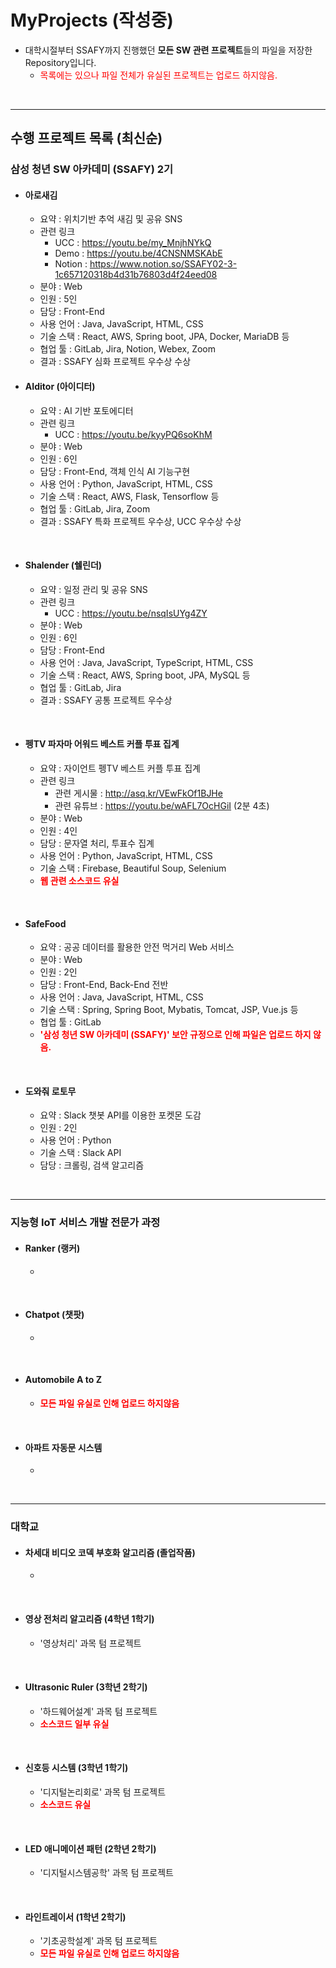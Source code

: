 # MyProjects (작성중)

- 대학시절부터 SSAFY까지 진행했던 **모든 SW 관련 프로젝트**들의 파일을 저장한 Repository입니다.
  - <span style="color:red">목록에는 있으나 파일 전체가 유실된 프로젝트는 업로드 하지않음.</span>

<br/>

---

## 수행 프로젝트 목록 (최신순)



### 삼성 청년 SW 아카데미 (SSAFY) 2기

- #### **아로새김**

  - 요약 : 위치기반 추억 새김 및 공유 SNS  
  - 관련 링크
    - UCC : https://youtu.be/my_MnjhNYkQ
    - Demo : https://youtu.be/4CNSNMSKAbE
    - Notion : https://www.notion.so/SSAFY02-3-1c657120318b4d31b76803d4f24eed08
  - 분야 : Web
  - 인원 : 5인
  - 담당 :  Front-End
  - 사용 언어 : Java, JavaScript, HTML, CSS
  - 기술 스택 : React, AWS, Spring boot, JPA, Docker, MariaDB 등
  - 협업 툴 : GitLab, Jira, Notion, Webex, Zoom 
  - 결과 : SSAFY 심화 프로젝트 우수상 수상



- #### **AIditor (아이디터)**

  - 요약 : AI 기반 포토에디터
  - 관련 링크
    - UCC : https://youtu.be/kyyPQ6soKhM
  - 분야 :  Web
  - 인원 : 6인
  - 담당 : Front-End, 객체 인식 AI 기능구현
  - 사용 언어 : Python, JavaScript, HTML, CSS
  - 기술 스택 : React, AWS, Flask, Tensorflow 등
  - 협업 툴 : GitLab, Jira, Zoom
  - 결과 : SSAFY 특화 프로젝트 우수상, UCC 우수상 수상

<br/>

- #### **Shalender (쉘린더)**

  - 요약 : 일정 관리 및 공유 SNS
  - 관련 링크
    - UCC : https://youtu.be/nsqIsUYg4ZY
  - 분야 :  Web
  - 인원 : 6인
  - 담당 : Front-End
  - 사용 언어 : Java, JavaScript, TypeScript, HTML, CSS
  - 기술 스택 : React, AWS, Spring boot, JPA, MySQL 등
  - 협업 툴 : GitLab, Jira
  - 결과 : SSAFY 공통 프로젝트 우수상

<br/>

- #### **펭TV 파자마 어워드 베스트 커플 투표 집계** 

  - 요약 : 자이언트 펭TV 베스트 커플 투표 집계
  - 관련 링크
    - 관련 게시물 : http://asq.kr/VEwFkOf1BJHe
    - 관련 유튜브 : https://youtu.be/wAFL7OcHGiI  (2분 4초)
  - 분야 :  Web
  - 인원 : 4인
  - 담당 : 문자열 처리, 투표수 집계
  - 사용 언어 : Python, JavaScript, HTML, CSS
  - 기술 스택 : Firebase, Beautiful Soup, Selenium
  - **<span style='color:red'>웹 관련 소스코드 유실</span>**

<br/>

- #### **SafeFood**
  
  - 요약 : 공공 데이터를 활용한 안전 먹거리 Web 서비스
  - 분야 :  Web
  - 인원 : 2인
  - 담당 :  Front-End, Back-End 전반
  - 사용 언어 : Java, JavaScript, HTML, CSS 
  - 기술 스택 : Spring, Spring Boot, Mybatis, Tomcat, JSP, Vue.js 등
  - 협업 툴 : GitLab
  - **<span style="color:red">'삼성 청년 SW 아카데미 (SSAFY)' 보안 규정으로 인해 파일은 업로드 하지 않음.</span>**

<br/>

- #### **도와줘 로토무**

  - 요약 : Slack 챗봇 API를 이용한 포켓몬 도감
  - 인원 : 2인
  - 사용 언어 : Python
  - 기술 스택 : Slack API
  - 담당 : 크롤링, 검색 알고리즘

<br/>

---

### 지능형 IoT 서비스 개발 전문가 과정

- #### **Ranker (랭커)**

  - 

<br/>

- #### **Chatpot (챗팟)**

  - 

<br/>

- #### **Automobile A to Z**

  - **<span style="color:red">모든 파일 유실로 인해 업로드 하지않음</span>**

<br/>

- #### **아파트 자동문 시스템**

  - 

<br/>

---

### 대학교

- #### **차세대 비디오 코덱 부호화 알고리즘** (졸업작품)
  
  - 

<br/>

- #### **영상 전처리 알고리즘** (4학년 1학기)

  - '영상처리' 과목 텀 프로젝트

<br/>

- #### **Ultrasonic Ruler** (3학년 2학기)
  
  - '하드웨어설계' 과목 텀 프로젝트
  - **<span style="color:red">소스코드 일부 유실</span>**

<br/>

- #### **신호등 시스템** (3학년 1학기)

  - '디지털논리회로' 과목 텀 프로젝트
  - **<span style="color:red">소스코드 유실</span>**

<br/>

- #### **LED 애니메이션 패턴 (2학년 2학기)**

  - '디지털시스템공학' 과목 텀 프로젝트

<br/>

- #### **라인트레이서** (1학년 2학기)

  - '기초공학설계' 과목 텀 프로젝트
  - **<span style="color:red">모든 파일 유실로 인해 업로드 하지않음</span>**

<br/>